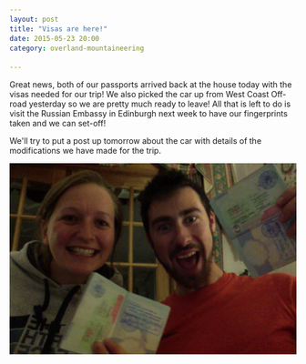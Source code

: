 ```yaml
---
layout: post
title: "Visas are here!"
date: 2015-05-23 20:00
category: overland-mountaineering

---
```


Great news, both of our passports arrived back at the house today with the visas needed for our trip!  We also picked the car up from West Coast Off-road yesterday so we are pretty much ready to leave!  All that is left to do is visit the Russian Embassy in Edinburgh next week to have our fingerprints taken and we can set-off!

We'll try to put a post up tomorrow about the car with details of the modifications we have made for the trip.

![visas](/photos/visas/visas.jpg "visas")
